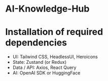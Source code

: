 # AI-Knowledge-Hub

# Installation of required dependencies 
- UI: Tailwind CSS, HeadlessUI, Heroicons
- State: Zustand (or Redux)
- Data / API: Axios, React Query
- AI: OpenAI SDK or HuggingFace